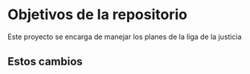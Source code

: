 # Objetivos de la repositorio

Este proyecto se encarga de manejar los planes de la liga de la justicia

## Estos cambios 

